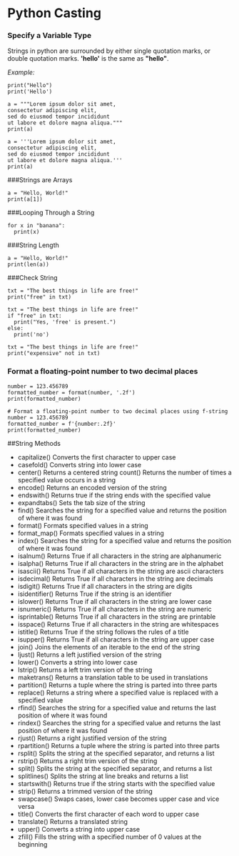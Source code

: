 # Python Casting

### Specify a Variable Type

Strings in python are surrounded by either single quotation marks, or double quotation marks.
**'hello'** is the same as **"hello"**.

_Example:_

````
print("Hello")
print('Hello')
````

````
a = """Lorem ipsum dolor sit amet,
consectetur adipiscing elit,
sed do eiusmod tempor incididunt
ut labore et dolore magna aliqua."""
print(a)
````

````
a = '''Lorem ipsum dolor sit amet,
consectetur adipiscing elit,
sed do eiusmod tempor incididunt
ut labore et dolore magna aliqua.'''
print(a)
````

###Strings are Arrays

````
a = "Hello, World!"
print(a[1])
````

###Looping Through a String

````
for x in "banana":
  print(x)
````

###String Length
````
a = "Hello, World!"
print(len(a))
````

###Check String
````
txt = "The best things in life are free!"
print("free" in txt)
````

````
txt = "The best things in life are free!"
if "free" in txt:
  print("Yes, 'free' is present.")
else:
  print('no')
````

````
txt = "The best things in life are free!"
print("expensive" not in txt)
````

### Format a floating-point number to two decimal places
````
number = 123.456789
formatted_number = format(number, '.2f')
print(formatted_number)

````

````
# Format a floating-point number to two decimal places using f-string
number = 123.456789
formatted_number = f'{number:.2f}'
print(formatted_number)

````

##String Methods
- capitalize()	Converts the first character to upper case
- casefold()	Converts string into lower case
- center()	Returns a centered string
count()	Returns the number of times a specified value occurs in a string
- encode()	Returns an encoded version of the string
- endswith()	Returns true if the string ends with the specified value
- expandtabs()	Sets the tab size of the string
- find()	Searches the string for a specified value and returns the position of where it was found
- format()	Formats specified values in a string
- format_map()	Formats specified values in a string
- index()	Searches the string for a specified value and returns the position of where it was found
- isalnum()	Returns True if all characters in the string are alphanumeric
- isalpha()	Returns True if all characters in the string are in the alphabet
- isascii()	Returns True if all characters in the string are ascii characters
- isdecimal()	Returns True if all characters in the string are decimals
- isdigit()	Returns True if all characters in the string are digits
- isidentifier()	Returns True if the string is an identifier
- islower()	Returns True if all characters in the string are lower case
- isnumeric()	Returns True if all characters in the string are numeric
- isprintable()	Returns True if all characters in the string are printable
- isspace()	Returns True if all characters in the string are whitespaces
- istitle()	Returns True if the string follows the rules of a title
- isupper()	Returns True if all characters in the string are upper case
- join()	Joins the elements of an iterable to the end of the string
- ljust()	Returns a left justified version of the string
- lower()	Converts a string into lower case
- lstrip()	Returns a left trim version of the string
- maketrans()	Returns a translation table to be used in translations
- partition()	Returns a tuple where the string is parted into three parts
- replace()	Returns a string where a specified value is replaced with a specified value
- rfind()	Searches the string for a specified value and returns the last position of where it was found
- rindex()	Searches the string for a specified value and returns the last position of where it was found
- rjust()	Returns a right justified version of the string
- rpartition()	Returns a tuple where the string is parted into three parts
- rsplit()	Splits the string at the specified separator, and returns a list
- rstrip()	Returns a right trim version of the string
- split()	Splits the string at the specified separator, and returns a list
- splitlines()	Splits the string at line breaks and returns a list
- startswith()	Returns true if the string starts with the specified value
- strip()	Returns a trimmed version of the string
- swapcase()	Swaps cases, lower case becomes upper case and vice versa
- title()	Converts the first character of each word to upper case
- translate()	Returns a translated string
- upper()	Converts a string into upper case
- zfill()	Fills the string with a specified number of 0 values at the beginning

